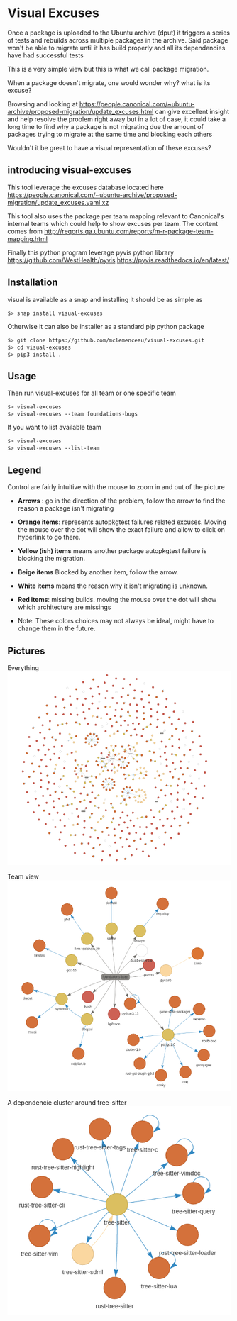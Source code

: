 # Visual Excuses

Once a package is uploaded to the Ubuntu archive (dput) it triggers a series of tests and rebuilds across multiple packages in the archive.
Said package won't be able to migrate until it has build properly and all its dependencies have had successful tests

This is a very simple view but this is what we call package migration.

When a package doesn't migrate, one would wonder why? what is its excuse?

Browsing and looking at https://people.canonical.com/~ubuntu-archive/proposed-migration/update_excuses.html can give excellent insight and help resolve the problem right away but in a lot of case, it could take a long time to find why a package is not migrating due the amount of packages trying to migrate at the same time and blocking each others

Wouldn't it be great to have a visual representation of these excuses?

## introducing visual-excuses

This tool leverage the excuses database located here https://people.canonical.com/~ubuntu-archive/proposed-migration/update_excuses.yaml.xz

This tool also uses the package per team mapping relevant to Canonical's internal teams which could help to show excuses per team. The content comes from http://reqorts.qa.ubuntu.com/reports/m-r-package-team-mapping.html


Finally this python program leverage pyvis python library
https://github.com/WestHealth/pyvis
https://pyvis.readthedocs.io/en/latest/

## Installation

visual is available as a snap and installing it should be as simple as
```
$> snap install visual-excuses
```

Otherwise it can also be installer as a standard pip python package

```
$> git clone https://github.com/mclemenceau/visual-excuses.git
$> cd visual-excuses
$> pip3 install .
```

## Usage
Then run visual-excuses for all team or one specific team
```
$> visual-excuses
$> visual-excuses --team foundations-bugs
```
If you want to list available team
```
$> visual-excuses
$> visual-excuses --list-team
```

## Legend
Control are fairly intuitive with the mouse to zoom in and out of the picture

 - **Arrows** : go in the direction of the problem, follow the arrow to find the reason a package isn't migrating

 - **Orange items**: represents autopkgtest failures related excuses. Moving the mouse over the dot will show the exact failure and allow to click on hyperlink to go there.
 
 - **Yellow (ish) items** means another package autopkgtest failure is blocking the migration.

 - **Beige items** Blocked by another item, follow the arrow.
 
 - **White items** means the reason why it isn't migrating is unknown.
 
 - **Red items**: missing builds. moving the mouse over the dot will show which architecture are missings

 - Note: These colors choices may not always be ideal, might have to change them in the future.
 
## Pictures

Everything
![Everything](images/everything.png)

Team view
![Team view](images/team.png)

A dependencie cluster around tree-sitter
![cluster](images/cluster.png)
